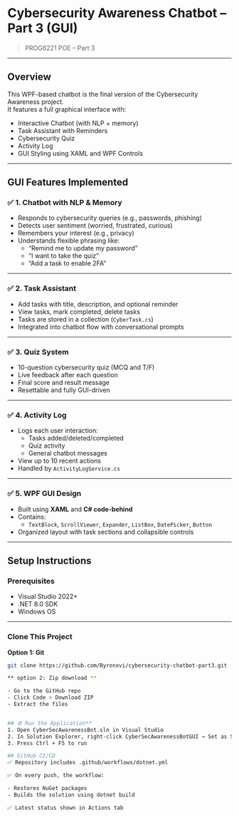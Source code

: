 #  Cybersecurity Awareness Chatbot – Part 3 (GUI)

> PROG6221 POE – Part 3  


---

## Overview  

This WPF-based chatbot is the final version of the Cybersecurity Awareness project.  
It features a full graphical interface with:

-  Interactive Chatbot (with NLP + memory)
-  Task Assistant with Reminders
-  Cybersecurity Quiz
- Activity Log
-  GUI Styling using XAML and WPF Controls

---

##  GUI Features Implemented

### ✅ 1. Chatbot with NLP & Memory
- Responds to cybersecurity queries (e.g., passwords, phishing)
- Detects user sentiment (worried, frustrated, curious)
- Remembers your interest (e.g., privacy)
- Understands flexible phrasing like:
  - “Remind me to update my password”
  - “I want to take the quiz”
  - “Add a task to enable 2FA”

---

### ✅ 2. Task Assistant
- Add tasks with title, description, and optional reminder
- View tasks, mark completed, delete tasks
- Tasks are stored in a collection (`CyberTask.cs`)
- Integrated into chatbot flow with conversational prompts

---

### ✅ 3. Quiz System
- 10-question cybersecurity quiz (MCQ and T/F)
- Live feedback after each question
- Final score and result message
- Resettable and fully GUI-driven

---

### ✅ 4. Activity Log
- Logs each user interaction:
  - Tasks added/deleted/completed
  - Quiz activity
  - General chatbot messages
- View up to 10 recent actions
- Handled by `ActivityLogService.cs`

---

### ✅ 5. WPF GUI Design
- Built using **XAML** and **C# code-behind**
- Contains:
  - `TextBlock`, `ScrollViewer`, `Expander`, `ListBox`, `DatePicker`, `Button`
- Organized layout with task sections and collapsible controls

---

##  Setup Instructions

###  Prerequisites

- Visual Studio 2022+
- .NET 8.0 SDK
- Windows OS

---

###  Clone This Project

**Option 1: Git**
```bash
git clone https://github.com/Byronxvi/cybersecurity-chatbot-part3.git

** option 2: Zip download **

- Go to the GitHub repo
- Click Code > Download ZIP
- Extract the files


## ⚙️ Run the Application**
1. Open CyberSecAwarenessBot.sln in Visual Studio
2. In Solution Explorer, right-click CyberSecAwarenessBotGUI → Set as Startup Project
3. Press Ctrl + F5 to run

## GitHub CI/CD
✅ Repository includes .github/workflows/dotnet.yml

✅ On every push, the workflow:

- Restores NuGet packages
- Builds the solution using dotnet build

✅ Latest status shown in Actions tab






